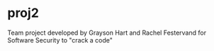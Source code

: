 # proj2
Team project developed by Grayson Hart and Rachel Festervand for Software Security to "crack a code"
